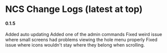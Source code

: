 # NCS Change Logs (latest at top)

#### 0.1.5
Added auto updating
Added one of the admin commands
Fixed weird issue where small screens had problems viewing the hole menu properly
Fixed issue where icons wouldn't stay where they belong when scrolling.
